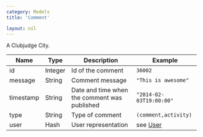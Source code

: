 ```yaml
---
category: Models
title: 'Comment'

layout: nil
---
```

A Clubjudge City.

|    Name   |   Type  |                 Description                  |           Example           |
| --------- | ------- | -------------------------------------------- | --------------------------- |
| id        | Integer | Id of the comment                            | ```36002```                 |
| message   | String  | Comment message                              | ```"This is awesome"```     |
| timestamp | String  | Date and time when the comment was published | ```"2014-02-03T19:00:00"``` |
| type      | String  | Type of comment                              | ```(comment,activity)```    |
| user      | Hash    | User representation                          | see [User](#user-model)     |
